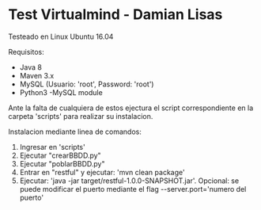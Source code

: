 # Test Virtualmind - Damian Lisas

Testeado en Linux Ubuntu 16.04

Requisitos:
  - Java 8
  - Maven 3.x
  - MySQL (Usuario: 'root', Password: 'root')
  - Python3
    -MySQL module
    
Ante la falta de cualquiera de estos ejectura el script correspondiente en la carpeta 'scripts' para realizar su instalacion.
    
Instalacion mediante linea de comandos:
  1. Ingresar en 'scripts'
  2. Ejecutar "crearBBDD.py"
  3. Ejecutar "poblarBBDD.py"
  4. Entrar en "restful" y ejecutar: 'mvn clean package'
  5. Ejecutar: 'java -jar target/restful-1.0.0-SNAPSHOT.jar'. Opcional: se puede modificar el puerto mediante el flag --server.port='numero del puerto'
